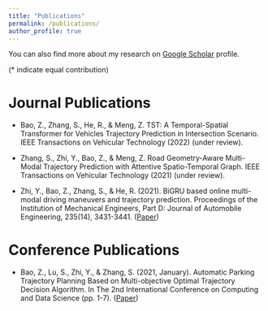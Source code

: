 ```yaml
---
title: "Publications"
permalink: /publications/
author_profile: true
---
```


<!-- {% if author.googlescholar %}
  You can also find my articles on <u><a href="{{author.googlescholar}}">my Google Scholar profile</a>.</u>
{% endif %}

{% include base_path %}

{% for post in site.publications reversed %}
  {% include archive-single.html %}
{% endfor %} -->

You can also find more about my research on [Google Scholar](https://scholar.google.ca/citations?hl=en&user=23abK70AAAAJ) profile.

(* indicate equal contribution)

Journal Publications
======
* Bao, Z., Zhang, S., He, R., & Meng, Z. TST: A Temporal-Spatial Transformer for Vehicles Trajectory Prediction in Intersection Scenario. IEEE Transactions on Vehicular Technology (2022) (under review).

* Zhang, S., Zhi, Y., Bao, Z., & Meng, Z. Road Geometry-Aware Multi-Modal Trajectory Prediction with Attentive Spatio-Temporal Graph. IEEE Transactions on Vehicular Technology (2021) (under review).

* Zhi, Y., Bao, Z., Zhang, S., & He, R. (2021). BiGRU based online multi-modal driving maneuvers and trajectory prediction. Proceedings of the Institution of Mechanical Engineers, Part D: Journal of Automobile Engineering, 235(14), 3431-3441. ([Paper](https://journals.sagepub.com/doi/abs/10.1177/09544070211014317))



Conference Publications
======
* Bao, Z., Lu, S., Zhi, Y., & Zhang, S. (2021, January). Automatic Parking Trajectory Planning Based on Multi-objective Optimal Trajectory Decision Algorithm. In The 2nd International Conference on Computing and Data Science (pp. 1-7). ([Paper](https://dl.acm.org/doi/abs/10.1145/3448734.3450909))